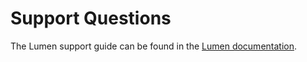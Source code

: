 # Support Questions

The Lumen support guide can be found in the [Lumen documentation](https://lumen.laravel.com/docs/).
